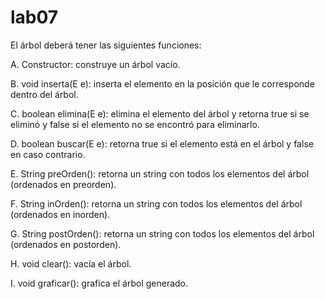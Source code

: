 # lab07
El árbol deberá tener las siguientes funciones:

A. Constructor: construye un árbol vacío.

B. void inserta(E e): inserta el elemento en la posición que le corresponde
dentro del árbol.

C. boolean elimina(E e): elimina el elemento del árbol y retorna true si se eliminó
y false si el elemento no se encontró para eliminarlo.

D. boolean buscar(E e): retorna true si el elemento está en el árbol y false en
caso contrario.

E. String preOrden(): retorna un string con todos los elementos del árbol
(ordenados en preorden).

F. String inOrden(): retorna un string con todos los elementos del árbol
(ordenados en inorden).

G. String postOrden(): retorna un string con todos los elementos del árbol
(ordenados en postorden).

H. void clear(): vacía el árbol.

I. void graficar(): grafica el árbol generado.
